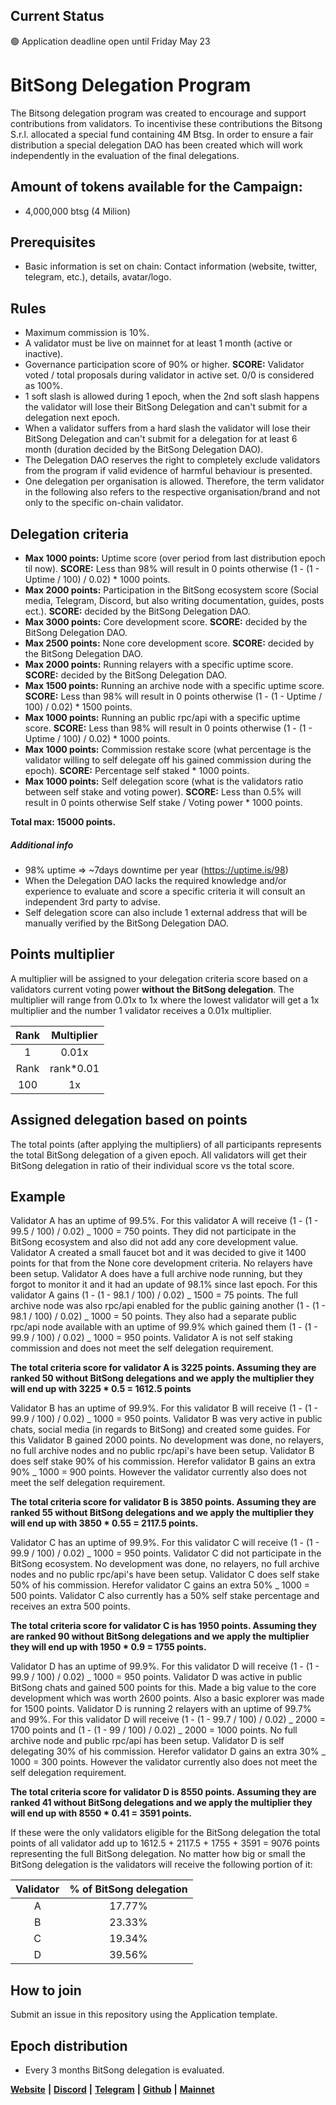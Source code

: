## Current Status
🟢 Application deadline open until Friday May 23

# BitSong Delegation Program

The Bitsong delegation program was created to encourage and support contributions from validators. To incentivise these contributions the Bitsong S.r.l. allocated a special fund containing 4M Btsg. In order to ensure a fair distribution a special delegation DAO has been created which will work independently in the evaluation of the final delegations.

## Amount of tokens available for the Campaign:

- 4,000,000 btsg (4 Milion)

## Prerequisites

- Basic information is set on chain: Contact information (website, twitter, telegram, etc.), details, avatar/logo.

## Rules

- Maximum commission is 10%.
- A validator must be live on mainnet for at least 1 month (active or inactive).
- Governance participation score of 90% or higher. **SCORE:** Validator voted / total proposals during validator in active set. 0/0 is considered as 100%.
- 1 soft slash is allowed during 1 epoch, when the 2nd soft slash happens the validator will lose their BitSong Delegation and can't submit for a delegation next epoch.
- When a validator suffers from a hard slash the validator will lose their BitSong Delegation and can't submit for a delegation for at least 6 month (duration decided by the BitSong Delegation DAO).
- The Delegation DAO reserves the right to completely exclude validators from the program if valid evidence of harmful behaviour is presented.
- One delegation per organisation is allowed. Therefore, the term validator in the following also refers to the respective organisation/brand and not only to the specific on-chain validator.

## Delegation criteria

- **Max 1000 points:** Uptime score (over period from last distribution epoch til now). **SCORE:** Less than 98% will result in 0 points otherwise (1 - (1 - Uptime / 100) / 0.02) \* 1000 points.
- **Max 2000 points:** Participation in the BitSong ecosystem score (Social media, Telegram, Discord, but also writing documentation, guides, posts ect.). **SCORE:** decided by the BitSong Delegation DAO.
- **Max 3000 points:** Core development score. **SCORE:** decided by the BitSong Delegation DAO.
- **Max 2500 points:** None core development score. **SCORE:** decided by the BitSong Delegation DAO.
- **Max 2000 points:** Running relayers with a specific uptime score. **SCORE:** decided by the BitSong Delegation DAO.
- **Max 1500 points:** Running an archive node with a specific uptime score. **SCORE:** Less than 98% will result in 0 points otherwise (1 - (1 - Uptime / 100) / 0.02) \* 1500 points.
- **Max 1000 points:** Running an public rpc/api with a specific uptime score. **SCORE:** Less than 98% will result in 0 points otherwise (1 - (1 - Uptime / 100) / 0.02) \* 1000 points.
- **Max 1000 points:** Commission restake score (what percentage is the validator willing to self delegate off his gained commission during the epoch). **SCORE:** Percentage self staked \* 1000 points.
- **Max 1000 points:** Self delegation score (what is the validators ratio between self stake and voting power). **SCORE:** Less than 0.5% will result in 0 points otherwise Self stake / Voting power \* 1000 points.

**Total max: 15000 points.**

##### Additional info

- 98% uptime => ~7days downtime per year (https://uptime.is/98)
- When the Delegation DAO lacks the required knowledge and/or experience to evaluate and score a specific criteria it will consult an independent 3rd party to advise.
- Self delegation score can also include 1 external address that will be manually verified by the BitSong Delegation DAO.

## Points multiplier

A multiplier will be assigned to your delegation criteria score based on a validators current voting power **without the BitSong delegation**. The multiplier will range from 0.01x to 1x where the lowest validator will get a 1x multiplier and the number 1 validator receives a 0.01x multiplier.

| Rank | Multiplier |
| :--: | :--------: |
|  1   |   0.01x    |
| Rank | rank\*0.01 |
| 100  |     1x     |

## Assigned delegation based on points

The total points (after applying the multipliers) of all participants represents the total BitSong delegation of a given epoch. All validators will get their BitSong delegation in ratio of their individual score vs the total score.

## Example

Validator A has an uptime of 99.5%. For this validator A will receive (1 - (1 - 99.5 / 100) / 0.02) _ 1000 = 750 points. They did not participate in the BitSong ecosystem and also did not add any core development value. Validator A created a small faucet bot and it was decided to give it 1400 points for that from the None core development criteria. No relayers have been setup. Validator A does have a full archive node running, but they forgot to monitor it and it had an update of 98.1% since last epoch. For this validator A gains (1 - (1 - 98.1 / 100) / 0.02) _ 1500 = 75 points. The full archive node was also rpc/api enabled for the public gaining another (1 - (1 - 98.1 / 100) / 0.02) _ 1000 = 50 points. They also had a separate public rpc/api node available with an uptime of 99.9% which gained them (1 - (1 - 99.9 / 100) / 0.02) _ 1000 = 950 points. Validator A is not self staking commission and does not meet the self delegation requirement.

**The total criteria score for validator A is 3225 points. Assuming they are ranked 50 without BitSong delegations and we apply the multiplier they will end up with 3225 \* 0.5 = 1612.5 points**

Validator B has an uptime of 99.9%. For this validator B will receive (1 - (1 - 99.9 / 100) / 0.02) _ 1000 = 950 points. Validator B was very active in public chats, social media (in regards to BitSong) and created some guides. For this Validator B gained 2000 points. No development was done, no relayers, no full archive nodes and no public rpc/api's have been setup. Validator B does self stake 90% of his commission. Herefor validator B gains an extra 90% _ 1000 = 900 points. However the validator currently also does not meet the self delegation requirement.

**The total criteria score for validator B is 3850 points. Assuming they are ranked 55 without BitSong delegations and we apply the multiplier they will end up with 3850 \* 0.55 = 2117.5 points.**

Validator C has an uptime of 99.9%. For this validator C will receive (1 - (1 - 99.9 / 100) / 0.02) _ 1000 = 950 points. Validator C did not participate in the BitSong ecosystem. No development was done, no relayers, no full archive nodes and no public rpc/api's have been setup. Validator C does self stake 50% of his commission. Herefor validator C gains an extra 50% _ 1000 = 500 points. Validator C also currently has a 50% self stake percentage and receives an extra 500 points.

**The total criteria score for validator C is has 1950 points. Assuming they are ranked 90 without BitSong delegations and we apply the multiplier they will end up with 1950 \* 0.9 = 1755 points.**

Validator D has an uptime of 99.9%. For this validator D will receive (1 - (1 - 99.9 / 100) / 0.02) _ 1000 = 950 points. Validator D was active in public BitSong chats and gained 500 points for this. Made a big value to the core development which was worth 2600 points. Also a basic explorer was made for 1500 points. Validator D is running 2 relayers with an uptime of 99.7% and 99%. For this validator D will receive (1 - (1 - 99.7 / 100) / 0.02) _ 2000 = 1700 points and (1 - (1 - 99 / 100) / 0.02) _ 2000 = 1000 points. No full archive node and public rpc/api has been setup. Validator D is self delegating 30% of his commission. Herefor validator D gains an extra 30% _ 1000 = 300 points. However the validator currently also does not meet the self delegation requirement.

**The total criteria score for validator D is 8550 points. Assuming they are ranked 41 without BitSong delegations and we apply the multiplier they will end up with 8550 \* 0.41 = 3591 points.**

If these were the only validators eligible for the BitSong delegation the total points of all validator add up to 1612.5 + 2117.5 + 1755 + 3591 = 9076 points representing the full BitSong delegation. No matter how big or small the BitSong delegation is the validators will receive the following portion of it:

| Validator | % of BitSong delegation |
| :-------: | :---------------------: |
|     A     |         17.77%          |
|     B     |         23.33%          |
|     C     |         19.34%          |
|     D     |         39.56%          |

## How to join

Submit an issue in this repository using the Application template.

## Epoch distribution

- Every 3 months BitSong delegation is evaluated.

[**Website**](https://bitsong.io/) **|** [**Discord**](https://discord.gg/E3qEnzb) **|** [**Telegram**](https://t.me/BitSongOfficial) **|** [**Github**](https://github.com/bitsongofficial/go-bitsong) **|** **[Mainnet](https://explorebitsong.com/)**

